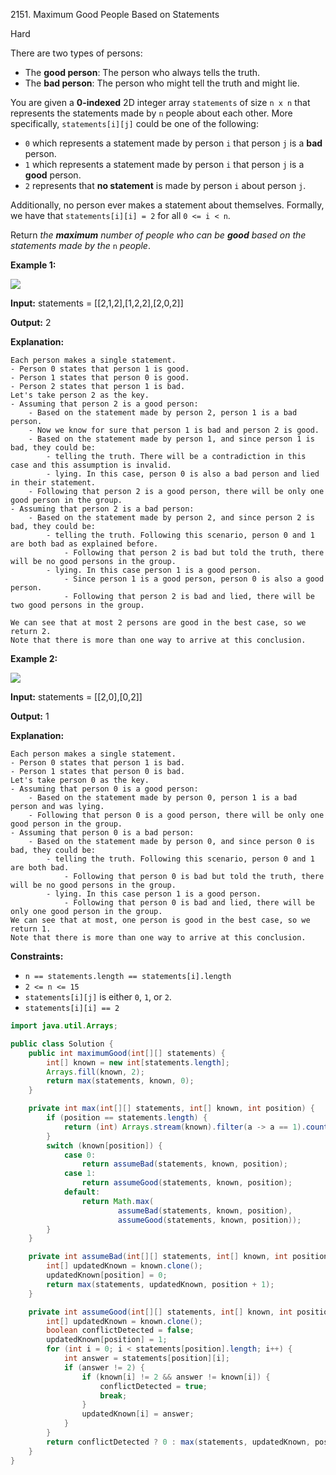2151\. Maximum Good People Based on Statements

Hard

There are two types of persons:

*   The **good person**: The person who always tells the truth.
*   The **bad person**: The person who might tell the truth and might lie.

You are given a **0-indexed** 2D integer array `statements` of size `n x n` that represents the statements made by `n` people about each other. More specifically, `statements[i][j]` could be one of the following:

*   `0` which represents a statement made by person `i` that person `j` is a **bad** person.
*   `1` which represents a statement made by person `i` that person `j` is a **good** person.
*   `2` represents that **no statement** is made by person `i` about person `j`.

Additionally, no person ever makes a statement about themselves. Formally, we have that `statements[i][i] = 2` for all `0 <= i < n`.

Return _the **maximum** number of people who can be **good** based on the statements made by the_ `n` _people_.

**Example 1:**

![](https://assets.leetcode.com/uploads/2022/01/15/logic1.jpg)

**Input:** statements = [[2,1,2],[1,2,2],[2,0,2]]

**Output:** 2

**Explanation:**

    Each person makes a single statement.
    - Person 0 states that person 1 is good.
    - Person 1 states that person 0 is good.
    - Person 2 states that person 1 is bad.
    Let's take person 2 as the key.
    - Assuming that person 2 is a good person:
        - Based on the statement made by person 2, person 1 is a bad person.
        - Now we know for sure that person 1 is bad and person 2 is good.
        - Based on the statement made by person 1, and since person 1 is bad, they could be:
            - telling the truth. There will be a contradiction in this case and this assumption is invalid.
            - lying. In this case, person 0 is also a bad person and lied in their statement.
        - Following that person 2 is a good person, there will be only one good person in the group.
    - Assuming that person 2 is a bad person:
        - Based on the statement made by person 2, and since person 2 is bad, they could be:
            - telling the truth. Following this scenario, person 0 and 1 are both bad as explained before.
                - Following that person 2 is bad but told the truth, there will be no good persons in the group.
            - lying. In this case person 1 is a good person.
                - Since person 1 is a good person, person 0 is also a good person.
                - Following that person 2 is bad and lied, there will be two good persons in the group.
                
    We can see that at most 2 persons are good in the best case, so we return 2.
    Note that there is more than one way to arrive at this conclusion. 

**Example 2:**

![](https://assets.leetcode.com/uploads/2022/01/15/logic2.jpg)

**Input:** statements = [[2,0],[0,2]]

**Output:** 1

**Explanation:**

    Each person makes a single statement.
    - Person 0 states that person 1 is bad.
    - Person 1 states that person 0 is bad.
    Let's take person 0 as the key.
    - Assuming that person 0 is a good person:
        - Based on the statement made by person 0, person 1 is a bad person and was lying.
        - Following that person 0 is a good person, there will be only one good person in the group.
    - Assuming that person 0 is a bad person:
        - Based on the statement made by person 0, and since person 0 is bad, they could be:
            - telling the truth. Following this scenario, person 0 and 1 are both bad.
                - Following that person 0 is bad but told the truth, there will be no good persons in the group.
            - lying. In this case person 1 is a good person.
                - Following that person 0 is bad and lied, there will be only one good person in the group.
    We can see that at most, one person is good in the best case, so we return 1.
    Note that there is more than one way to arrive at this conclusion. 

**Constraints:**

*   `n == statements.length == statements[i].length`
*   `2 <= n <= 15`
*   `statements[i][j]` is either `0`, `1`, or `2`.
*   `statements[i][i] == 2`

```java
import java.util.Arrays;

public class Solution {
    public int maximumGood(int[][] statements) {
        int[] known = new int[statements.length];
        Arrays.fill(known, 2);
        return max(statements, known, 0);
    }

    private int max(int[][] statements, int[] known, int position) {
        if (position == statements.length) {
            return (int) Arrays.stream(known).filter(a -> a == 1).count();
        }
        switch (known[position]) {
            case 0:
                return assumeBad(statements, known, position);
            case 1:
                return assumeGood(statements, known, position);
            default:
                return Math.max(
                        assumeBad(statements, known, position),
                        assumeGood(statements, known, position));
        }
    }

    private int assumeBad(int[][] statements, int[] known, int position) {
        int[] updatedKnown = known.clone();
        updatedKnown[position] = 0;
        return max(statements, updatedKnown, position + 1);
    }

    private int assumeGood(int[][] statements, int[] known, int position) {
        int[] updatedKnown = known.clone();
        boolean conflictDetected = false;
        updatedKnown[position] = 1;
        for (int i = 0; i < statements[position].length; i++) {
            int answer = statements[position][i];
            if (answer != 2) {
                if (known[i] != 2 && answer != known[i]) {
                    conflictDetected = true;
                    break;
                }
                updatedKnown[i] = answer;
            }
        }
        return conflictDetected ? 0 : max(statements, updatedKnown, position + 1);
    }
}
```